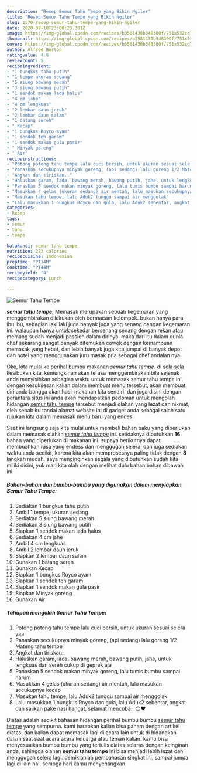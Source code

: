 ```yaml
---
description: "Resep Semur Tahu Tempe yang Bikin Ngiler"
title: "Resep Semur Tahu Tempe yang Bikin Ngiler"
slug: 1570-resep-semur-tahu-tempe-yang-bikin-ngiler
date: 2020-09-10T23:00:23.301Z
image: https://img-global.cpcdn.com/recipes/b3581430b348300f/751x532cq70/semur-tahu-tempe-foto-resep-utama.jpg
thumbnail: https://img-global.cpcdn.com/recipes/b3581430b348300f/751x532cq70/semur-tahu-tempe-foto-resep-utama.jpg
cover: https://img-global.cpcdn.com/recipes/b3581430b348300f/751x532cq70/semur-tahu-tempe-foto-resep-utama.jpg
author: Alfred Burton
ratingvalue: 4.8
reviewcount: 5
recipeingredient:
- "1 bungkus tahu putih"
- "1 tempe ukuran sedang"
- "5 siung bawang merah"
- "3 siung bawang putih"
- "1 sendok makan lada halus"
- "4 cm jahe"
- "4 cm lengkuas"
- "2 lembar daun jeruk"
- "2 lembar daun salam"
- "1 batang sereh"
- " Kecap"
- "1 bungkus Royco ayam"
- "1 sendok teh garam"
- "1 sendok makan gula pasir"
- " Minyak goreng"
- " Air"
recipeinstructions:
- "Potong potong tahu tempe lalu cuci bersih, untuk ukuran sesuai selera yaa"
- "Panaskan secukupnya minyak goreng, (api sedang) lalu goreng 1/2 Mateng tahu tempe"
- "Angkat dan tiriskan.."
- "Haluskan garam, lada, bawang merah, bawang putih, jahe, untuk lengkuas dan sereh cukup di geprek aja"
- "Panaskan 5 sendok makan minyak goreng, lalu tumis bumbu sampai harum"
- "Masukkan 4 gelas (ukuran sedang) air mentah, lalu masukan secukupnya kecap"
- "Masukan tahu tempe, lalu Aduk2 tunggu sampai air menggolak"
- "Lalu masukkan 1 bungkus Royco dan gula, lalu Aduk2 sebentar, angkat dan sajikan pake nasi hangat, selamat mencoba.. 😊❤️"
categories:
- Resep
tags:
- semur
- tahu
- tempe

katakunci: semur tahu tempe 
nutrition: 272 calories
recipecuisine: Indonesian
preptime: "PT14M"
cooktime: "PT44M"
recipeyield: "4"
recipecategory: Lunch

---
```



![Semur Tahu Tempe](https://img-global.cpcdn.com/recipes/b3581430b348300f/751x532cq70/semur-tahu-tempe-foto-resep-utama.jpg)

<b><i>semur tahu tempe</i></b>, Memasak merupakan sebuah kegemaran yang menggembirakan dilakukan oleh bermacam kelompok. bukan hanya para ibu ibu, sebagian laki laki juga banyak juga yang senang dengan kegemaran ini. walaupun hanya untuk sekedar bersenang senang dengan rekan atau memang sudah menjadi passion dalam dirinya. maka dari itu dalam dunia chef sekarang sangat banyak ditemukan cowok dengan kemampuan memasak yang hebat, dan lebih banyak juga kita jumpai di banyak depot dan hotel yang menggunakan juru masak pria sebagai chef andalan nya.



Oke, kita mulai ke perihal bumbu makanan <i>semur tahu tempe</i>. di sela sela kesibukan kita, kemungkinan akan terasa menggembirakan bila sejenak anda menyisihkan sebagian waktu untuk memasak semur tahu tempe ini. dengan kesuksesan kalian dalam membuat menu tersebut, akan membuat diri anda bangga akan hasil makanan kita sendiri. dan juga disini dengan perantara situs ini anda akan mendapatkan pedoman untuk mengolah hidangan <u>semur tahu tempe</u> tersebut menjadi olahan yang lezat dan nikmat, oleh sebab itu tandai alamat website ini di gadget anda sebagai salah satu rujukan kita dalam memasak menu baru yang endes.


Saat ini langsung saja kita mulai untuk membeli bahan baku yang diperlukan dalam memasak olahan <u><i>semur tahu tempe</i></u> ini. setidaknya dibutuhkan <b>16</b> bahan yang diperlukan di makanan ini. supaya berikutnya dapat membuahkan rasa yang endess dan menggugah selera. dan juga sediakan waktu anda sedikit, karena kita akan memprosesnya paling tidak dengan <b>8</b> langkah mudah. saya menginginkan segala yang dibutuhkan sudah kita miliki disini, yuk mari kita olah dengan melihat dulu bahan bahan dibawah ini.

<!--inarticleads1-->

##### Bahan-bahan dan bumbu-bumbu yang digunakan dalam menyiapkan Semur Tahu Tempe:

1. Sediakan 1 bungkus tahu putih
1. Ambil 1 tempe, ukuran sedang
1. Sediakan 5 siung bawang merah
1. Sediakan 3 siung bawang putih
1. Siapkan 1 sendok makan lada halus
1. Sediakan 4 cm jahe
1. Ambil 4 cm lengkuas
1. Ambil 2 lembar daun jeruk
1. Siapkan 2 lembar daun salam
1. Gunakan 1 batang sereh
1. Gunakan  Kecap
1. Siapkan 1 bungkus Royco ayam
1. Siapkan 1 sendok teh garam
1. Siapkan 1 sendok makan gula pasir
1. Siapkan  Minyak goreng
1. Gunakan  Air




<!--inarticleads2-->

##### Tahapan mengolah Semur Tahu Tempe:

1. Potong potong tahu tempe lalu cuci bersih, untuk ukuran sesuai selera yaa
1. Panaskan secukupnya minyak goreng, (api sedang) lalu goreng 1/2 Mateng tahu tempe
1. Angkat dan tiriskan..
1. Haluskan garam, lada, bawang merah, bawang putih, jahe, untuk lengkuas dan sereh cukup di geprek aja
1. Panaskan 5 sendok makan minyak goreng, lalu tumis bumbu sampai harum
1. Masukkan 4 gelas (ukuran sedang) air mentah, lalu masukan secukupnya kecap
1. Masukan tahu tempe, lalu Aduk2 tunggu sampai air menggolak
1. Lalu masukkan 1 bungkus Royco dan gula, lalu Aduk2 sebentar, angkat dan sajikan pake nasi hangat, selamat mencoba.. 😊❤️




Diatas adalah sedikit bahasan hidangan perihal bumbu bumbu <u>semur tahu tempe</u> yang sempurna. kami harapkan kalian bisa paham dengan artikel diatas, dan kalian dapat memasak lagi di acara lain untuk di hidangkan dalam saat saat acara acara keluarga atau teman kalian. kamu bisa menyesuaikan bumbu bumbu yang tertulis diatas selaras dengan keinginan anda, sehingga olahan <b>semur tahu tempe</b> ini bisa menjadi lebih lezat dan menggugah selera lagi. demikianlah pembahasan singkat ini, sampai jumpa lagi di lain hal. semoga hari kamu menyenangkan.

